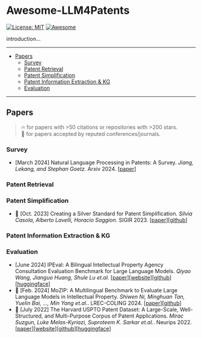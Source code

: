 # Awesome-LLM4Patents

[![License: MIT](https://img.shields.io/badge/License-MIT-yellow.svg)](LICENSE)
[![Awesome](https://awesome.re/badge.svg)](https://awesome.re)

introduction...

---

- [Papers](#papers)
  - [Survey](#survery)
  - [Patent Retrieval](#patent-retrieval)
  - [Patent Simplification](#patent-simplification)
  - [Patent Information Extraction & KG](#patent-information-extraction-&-KG)
  - [Evaluation](#evaluation)
---

## Papers

> 🔥 for papers with >50 citations or repositories with >200 stars.\
> 📖 for papers accepted by reputed conferences/journals.

### Survey

- [March 2024] Natural Language Processing in Patents: A Survey. *Jiang, Lekang, and Stephan Goetz.* Arxiv 2024. [[paper](https://arxiv.org/pdf/2403.04105v2)]

### Patent Retrieval

### Patent Simplification

- 📖 [Oct. 2023] Creating a Silver Standard for Patent Simplification. *Silvia Casola, Alberto Lavelli, Horacio Saggion*. SIGIR 2023. [[paper](https://dl.acm.org/doi/pdf/10.1145/3539618.3591657)][[github](https://github.com/slvcsl/patentSilverStandard)]

### Patent Information Extraction & KG

### Evaluation

- [June 2024] IPEval: A Bilingual Intellectual Property Agency Consultation Evaluation Benchmark for Large Language Models. *Qiyao Wang, Jianguo Huang, Shule Lu et.al.* [[paper](https://arxiv.org/pdf/2406.12386)][[website](https://ipeval.github.io)][[github](https://github.com/QiYao-Wang/IPEval)][[huggingface](https://huggingface.co/datasets/QiYao-Wang/IPEval)]
- 📖 [Feb. 2024] MoZIP: A Multilingual Benchmark to Evaluate Large Language Models in Intellectual Property. *Shiwen Ni, Minghuan Tan, Yuelin Bai, ..., Min Yang et.al.*. LREC-COLING 2024. [[paper](https://arxiv.org/pdf/2402.16389)][[github](https://github.com/AI-for-Science/MoZi)]
- 📖 [July 2022] The Harvard USPTO Patent Dataset: A Large-Scale, Well-Structured, and Multi-Purpose Corpus of Patent Applications. *Mirac Suzgun, Luke Melas-Kyriazi, Suproteem K. Sarkar et.al.*. Neurips 2022. [[paper](https://arxiv.org/pdf/2207.04043)][[website](https://patentdataset.org/)][[github](https://github.com/suzgunmirac/hupd)][[huggingface](https://huggingface.co/datasets/HUPD/hupd)]
